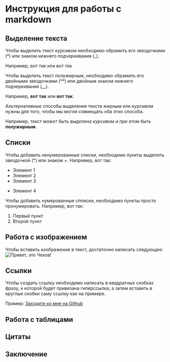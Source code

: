 # Инструкция для работы с markdown

## Выделение текста

Чтобы выделить текст курсивом необходимо обрамить его звездочками (*) или знаком нижнего подчеркивания (_). 

Например, *вот так* или _вот так_

Чтобы выделить текст полужирным, необходимо обрамить его двойными звездочками (**) или двойным знаком нижнего подчеркивания (__).

Например, **вот так** или __вот так__.

Альтернативные способы выделения текста жирным или курсивом нужны для того, чтобы мы могли совмещать оба этих способа. 

Например, _текст может быть выделена курсивом и при этом быть **полужирным**_.

## Списки
Чтобы добавить ненумерованные списки, необходимо пункты выделить звездочкой (*) или знаком +.
Например, вот так:
* Элемент 1
* Элемент 2
* Элемент 3
+ Элемент 4

Чтобы добавить нумерованные спписки, необходимо пункты просто пронумеровать.
Например, вот так:
1. Первый пункт
2. Второй пункт 

## Работа с изображением

Чтобы вставить изображение в текст, достаточно написать следующее:
![Привет, это Чехов!](Chekhov_1898_by_Osip_Braz.jpg) 

## Ссылки
Чтобы создать ссылку необходимо написать в квадратных скобках фразу, к которой будет привязана гиперссылка, а затем вставить в круглые скобки саму ссылку как на примере.

Пример: [Заходите ко мне на Github](https://github.com/GeorgeMig) 


## Работа с таблицами

## Цитаты

## Заключение